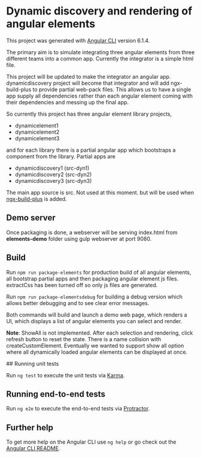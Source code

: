 # Dynamic discovery and rendering of angular elements

This project was generated with [Angular CLI](https://github.com/angular/angular-cli) version 6.1.4.

The primary aim is to simulate integrating three angular elements from three different teams into a common app.
Currently the integrator is a simple html file. 

This project will be updated to make the integrator an angular app. 
dynamicdiscovery project will become that integrator and will add ngx-build-plus to provide 
partial web-pack files. This allows us to have a single app supply all dependencies rather than each angular element coming with
their dependencies and messing up the final app.  

So currently this project has three angular element library projects, 
<ul>
 <li> dynamicelement1</li>
 <li> dynamicelement2</li>
 <li> dynamicelement3</li>
</ul>
 
 and for each library there is a partial angular app which bootstraps a component from the library.
 Partial apps are
 <ul>
 <li> dynamicdiscovery1 (src-dyn1) </li>  
 <li> dynamicdiscovery2 (src-dyn2) </li>
 <li> dynamicdiscovery3 (src-dyn3) </li>
 </ul>
 
The main app source is src. Not used at this moment. but will be used when <a href="https://www.npmjs.com/package/ngx-build-plus">ngx-build-plus</a> is added.
 
## Demo server

Once packaging is done, a webserver will be serving index.html from <b>elements-demo</b> folder using gulp webserver at port 9080.

## Build
<p>
Run <code>npm run package-elements</code> for production build of all angular elements, all bootstrap 
         partial apps and then packaging angular element js files. extractCss has been turned off so only js files are generated.
         
Run <code>npm run package-elementsdebug</code> for building a debug version which allows better debugging and to see clear error messages. 
</p>
<p>
Both commands will build and launch a demo web page, which renders a UI, which displays a list of angular elements you can select and render.
</p>
<p>
<b>Note</b>: ShowAll is not implemented. 
      After each selection and rendering, click refresh button to reset the state. There is a name collision with createCustomElement.
      Eventually we wanted to support show all option where all dynamically loaded angular elements can be displayed at once.
</p>
## Running unit tests

Run `ng test` to execute the unit tests via [Karma](https://karma-runner.github.io).

## Running end-to-end tests

Run `ng e2e` to execute the end-to-end tests via [Protractor](http://www.protractortest.org/).

## Further help

To get more help on the Angular CLI use `ng help` or go check out the [Angular CLI README](https://github.com/angular/angular-cli/blob/master/README.md).
